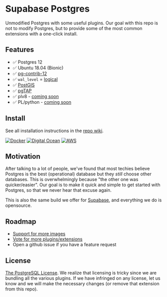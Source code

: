 # Supabase Postgres 

Unmodified Postgres with some useful plugins. Our goal with this repo is not to modify Postgres, but to provide some of the most common extensions with a one-click install.

## Features

- ✅ Postgres 12
- ✅ Ubuntu 18.04 (Bionic) 
- ✅ [pg-contrib-12](https://www.postgresql.org/docs/12/contrib.html)
- ✅ `wal_level` = [logical](https://www.postgresql.org/docs/current/runtime-config-wal.html)
- ✅ [PostGIS](https://postgis.net/)
- ✅ [pgTAP](https://pgtap.org/)
- ✅ plv8 - [coming soon](https://github.com/supabase/postgres/issues/5#issuecomment-621129147)
- ✅ PL/python - [coming soon](https://github.com/supabase/postgres/issues/5#issuecomment-621129797)

## Install

See all installation instructions in the [repo wiki](https://github.com/supabase/postgres/wiki).

[![Docker](https://github.com/supabase/postgres/blob/master/docs/img/docker.png)](https://github.com/supabase/postgres/wiki/Docker)
[![Digital Ocean](https://github.com/supabase/postgres/blob/master/docs/img/digital-ocean.png)](https://github.com/supabase/postgres/wiki/Digital-Ocean)
[![AWS](https://github.com/supabase/postgres/blob/master/docs/img/aws.png)](https://github.com/supabase/postgres/wiki/AWS-EC2)

## Motivation

After talking to a lot of people, we've found that most techies believe Postgres is the best (operational) database but they *still* choose other databases. This is overwhelmingly because "the other one was quicker/easier". Our goal is to make it quick and simple to get started with Postgres, so that we never hear that excuse again. 

This is also the same build we offer for [Supabase](https://supabase.io), and everything we do is opensource.

## Roadmap

- [Support for more images](https://github.com/supabase/postgres/issues/4)
- [Vote for more plugins/extensions](https://github.com/supabase/postgres/issues/5)
- Open a github issue if you have a feature request

## License

[The PostgreSQL License](https://opensource.org/licenses/postgresql). We realize that licensing is tricky since we are bundling all the various plugins. If we have infringed on any license, let us know and we will make the necessary changes (or remove that extension from this repo).
